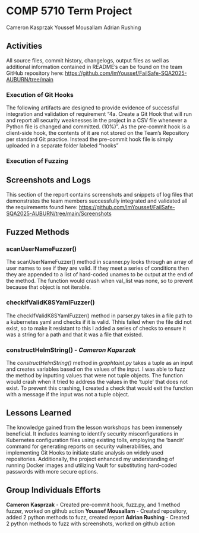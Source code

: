 # COMP 5710 Term Project

Cameron Kasprzak
Youssef Mousallam
Adrian Rushing

## Activities

All source files, commit history, changelogs, output files as well as additional information contained in README’s can be found on the team GitHub repository here: https://github.com/ImYoussef/FailSafe-SQA2025-AUBURN/tree/main

### Execution of Git Hooks

The following artifacts are designed to provide evidence of successful integration and validation of requirement “4a. Create a Git Hook that will run and report all security weaknesses in the project in a CSV file whenever a Python file is changed and committed. (10%)”. As the pre-commit hook is a client-side hook, the contents of it are not stored on the Team’s Repository per standard Git practice. Instead the pre-commit hook file is simply uploaded in a separate folder labeled “hooks”

### Execution of Fuzzing

## Screenshots and Logs

This section of the report contains screenshots and snippets of log files that demonstrates the team members successfully integrated and validated all the requirements found here: https://github.com/ImYoussef/FailSafe-SQA2025-AUBURN/tree/main/Screenshots

## Fuzzed Methods

### scanUserNameFuzzer()

The scanUserNameFuzzer() method in scanner.py looks through an array of user names to see if they are valid. If they meet a series of conditions then they are appended to a list of hard-coded unames to be output at the end of the method. The function would crash when val_list was none, so to prevent because that object is not iterable.

### checkIfValidK8SYamlFuzzer()

The checkIfValidK8SYamlFuzzer() method in parser.py takes in a file path to a kubernetes yaml and checks if it is valid. Thhis failed when the file did not exist, so to make it resistant to this I added a series of checks to ensure it was a string for a path and that it was a file that existed.

### constructHelmString() - _Cameron Kapsrzak_

The _constructHelmString()_ method in _graphtaint.py_ takes a tuple as an input and creates variables based on the values of the input. I was able to fuzz the method by inputting values that were not tuple objects. The function would crash when it tried to address the values in the 'tuple' that does not exist. To prevent this crashing, I created a check that would exit the function with a message if the input was not a tuple object.

## Lessons Learned

The knowledge gained from the lesson workshops has been immensely beneficial. It includes learning to identify security misconfigurations in Kubernetes configuration files using existing tolls, employing the ‘bandit’ command for generating reports on security vulnerabilities, and implementing Git Hooks to initiate static analysis on widely used repositories. Additionally, the project enhanced my understanding of running Docker images and utilizing Vault for substituting hard-coded passwords with more secure options.

## Group Individuals Efforts

**Cameron Kasprzak** - Created pre-commit hook, fuzz.py, and 1 method fuzzer, worked on github action
**Youssef Mousallam** - Created repository, added 2 python methods to fuzz, created report
**Adrian Rushing** - Created 2 python methods to fuzz with screenshots, worked on github action

